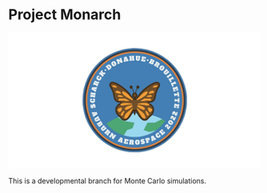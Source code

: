 # Project Monarch
![Image](./logo.png)

This is a developmental branch for Monte Carlo simulations.
